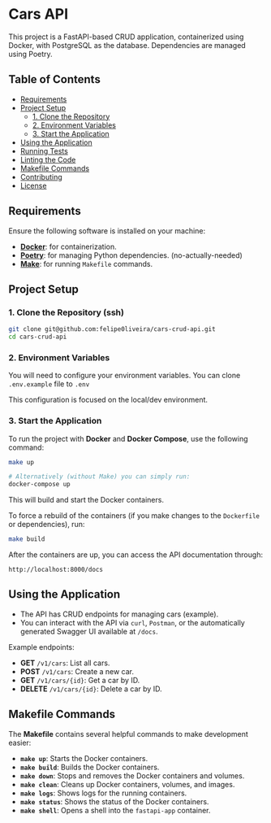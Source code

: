 # Cars API

This project is a FastAPI-based CRUD application, containerized using Docker, with PostgreSQL as the database. Dependencies are managed using Poetry.

## Table of Contents

- [Requirements](#requirements)
- [Project Setup](#project-setup)
  - [1. Clone the Repository](#1-clone-the-repository)
  - [2. Environment Variables](#2-environment-variables)
  - [3. Start the Application](#3-start-the-application)
- [Using the Application](#using-the-application)
- [Running Tests](#running-tests)
- [Linting the Code](#linting-the-code)
- [Makefile Commands](#makefile-commands)
- [Contributing](#contributing)
- [License](#license)

## Requirements

Ensure the following software is installed on your machine:

- **[Docker](https://www.docker.com/)**: for containerization.
- **[Poetry](https://python-poetry.org/)**: for managing Python dependencies. (no-actually-needed)
- **[Make](https://www.gnu.org/software/make/)**: for running `Makefile` commands.

## Project Setup

### 1. Clone the Repository (ssh)

```bash
git clone git@github.com:felipe0liveira/cars-crud-api.git
cd cars-crud-api
```

### 2. Environment Variables

You will need to configure your environment variables. You can clone `.env.example` file to `.env`

This configuration is focused on the local/dev environment.

### 3. Start the Application

To run the project with **Docker** and **Docker Compose**, use the following command:

```bash
make up

# Alternatively (without Make) you can simply run:
docker-compose up
```

This will build and start the Docker containers.

To force a rebuild of the containers (if you make changes to the `Dockerfile` or dependencies), run:

```bash
make build
```

After the containers are up, you can access the API documentation through:

```
http://localhost:8000/docs
```

## Using the Application

- The API has CRUD endpoints for managing cars (example).
- You can interact with the API via `curl`, `Postman`, or the automatically generated Swagger UI available at `/docs`.

Example endpoints:

- **GET** `/v1/cars`: List all cars.
- **POST** `/v1/cars`: Create a new car.
- **GET** `/v1/cars/{id}`: Get a car by ID.
- **DELETE** `/v1/cars/{id}`: Delete a car by ID.


## Makefile Commands

The **Makefile** contains several helpful commands to make development easier:

- **`make up`**: Starts the Docker containers.
- **`make build`**: Builds the Docker containers.
- **`make down`**: Stops and removes the Docker containers and volumes.
- **`make clean`**: Cleans up Docker containers, volumes, and images.
- **`make logs`**: Shows logs for the running containers.
- **`make status`**: Shows the status of the Docker containers.
- **`make shell`**: Opens a shell into the `fastapi-app` container.

